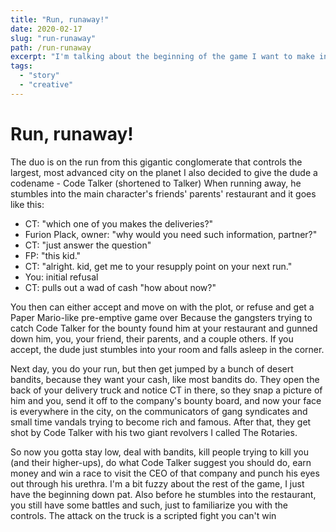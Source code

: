 ```yaml
---
title: "Run, runaway!"
date: 2020-02-17
slug: "run-runaway"
path: /run-runaway
excerpt: "I'm talking about the beginning of the game I want to make in the future. It talks about Code Talker, a prolific engineer said to be able to talk machines back to life."
tags:
  - "story"
  - "creative"
---
```


# Run, runaway!

The duo is on the run from this gigantic conglomerate that controls the largest, most advanced city on the planet
I also decided to give the dude a codename - Code Talker (shortened to Talker)
When running away, he stumbles into the main character's friends' parents' restaurant and it goes like this:

- CT: "which one of you makes the deliveries?"
- Furion Plack, owner: "why would you need such information, partner?"
- CT: "just answer the question"
- FP: "this kid."
- CT: "alright. kid, get me to your resupply point on your next run."
- You: initial refusal
- CT: pulls out a wad of cash "how about now?"

You then can either accept and move on with the plot, or refuse and get a Paper Mario-like pre-emptive game over
Because the gangsters trying to catch Code Talker for the bounty found him at your restaurant and gunned down him, you, your friend, their parents, and a couple others.
If you accept, the dude just stumbles into your room and falls asleep in the corner.

Next day, you do your run, but then get jumped by a bunch of desert bandits, because they want your cash, like most bandits do.
They open the back of your delivery truck and notice CT in there, so they snap a picture of him and you, send it off to the company's bounty board, and now your face is everywhere in the city, on the communicators of gang syndicates and small time vandals trying to become rich and famous.
After that, they get shot by Code Talker with his two giant revolvers I called The Rotaries.

So now you gotta stay low, deal with bandits, kill people trying to kill you (and their higher-ups), do what Code Talker suggest you should do, earn money and win a race to visit the CEO of that company and punch his eyes out through his urethra.
I'm a bit fuzzy about the rest of the game, I just have the beginning down pat.
Also before he stumbles into the restaurant, you still have some battles and such, just to familiarize you with the controls.
The attack on the truck is a scripted fight you can't win
